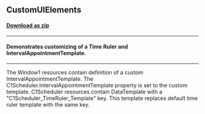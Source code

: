 ## CustomUIElements
#### [Download as zip](https://grapecity.github.io/DownGit/#/home?url=https://github.com/GrapeCity/ComponentOne-WPF-Samples/tree/master/NET_4.5.2/C1.WPF.Schedule/CS/CustomUIElements)
____
#### Demonstrates customizing of a Time Ruler and IntervalAppointmentTemplate.
____
The Window1 resources contain definition of a custom IntervalAppointmentTemplate. 
The C1Scheduler.IntervalAppointmentTemplate property is set to the custom template.
C1Scheduler resources contain DataTemplate with a "C1Scheduler_TimeRuler_Template" key.
This template replaces default time ruler template with the same key.
